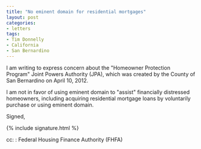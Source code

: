 ```yaml
---
title: "No eminent domain for residential mortgages"
layout: post
categories:
- letters
tags:
- Tim Donnelly
- California
- San Bernardino
---
```


I am writing to express concern about the "Homeowner Protection Program" Joint Powers Authority (JPA), which was created by the County of San Bernardino on April 10, 2012.

I am not in favor of using eminent domain to "assist" financially distressed homeowners, including acquiring residential mortgage loans by voluntarily purchase or using eminent domain.

Signed,

{% include signature.html %}

cc:
: Federal Housing Finance Authority (FHFA)
